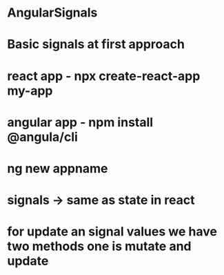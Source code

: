 # AngularSignals

# Basic signals at first approach

# react app - npx create-react-app my-app

# angular app - npm install @angula/cli

# ng new appname

# signals -> same as state in react

# for update an signal values we have two methods one is mutate and update
